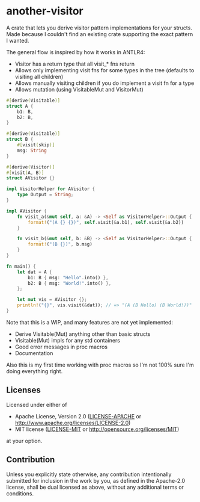 # another-visitor

A crate that lets you derive visitor pattern implementations for your structs.<br>
Made because I couldn't find an existing crate supporting the exact pattern I wanted.

The general flow is inspired by how it works in ANTLR4:
- Visitor has a return type that all visit_* fns return
- Allows only implementing visit fns for some types in the tree (defaults to visiting all children)
- Allows manually visiting children if you do implement a visit fn for a type
- Allows mutation (using VisitableMut and VisitorMut)

```rust
#[derive(Visitable)]
struct A {
    b1: B,
    b2: B,
}

#[derive(Visitable)]
struct B {
    #[visit(skip)]
    msg: String
}

#[derive(Visitor)]
#[visit(A, B)]
struct AVisitor {}

impl VisitorHelper for AVisitor {
    type Output = String;
}

impl AVisitor {
    fn visit_a(&mut self, a: &A) -> <Self as VisitorHelper>::Output {
        format!("(A {} {})", self.visit(&a.b1), self.visit(&a.b2))
    }

    fn visit_b(&mut self, b: &B) -> <Self as VisitorHelper>::Output {
        format!("(B {})", b.msg)
    }
}

fn main() {
    let dat = A {
        b1: B { msg: "Hello".into() },
        b2: B { msg: "World!".into() },
    };

    let mut vis = AVisitor {};
    println!("{}", vis.visit(&dat)); // => "(A (B Hello) (B World!))"
}
```

Note that this is a WIP, and many features are not yet implemented:
- Derive Visitable(Mut) anything other than basic structs
- Visitable(Mut) impls for any std containers
- Good error messages in proc macros
- Documentation

Also this is my first time working with proc macros so I'm not 100% sure I'm doing everything right.

## Licenses

Licensed under either of

 * Apache License, Version 2.0
   ([LICENSE-APACHE](LICENSE-APACHE) or http://www.apache.org/licenses/LICENSE-2.0)
 * MIT license
   ([LICENSE-MIT](LICENSE-MIT) or http://opensource.org/licenses/MIT)

at your option.

## Contribution

Unless you explicitly state otherwise, any contribution intentionally submitted
for inclusion in the work by you, as defined in the Apache-2.0 license, shall be
dual licensed as above, without any additional terms or conditions.
